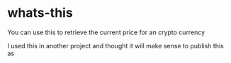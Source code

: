 # whats-this

You can use this to retrieve the current price for an crypto currency

I used this in another project and thought it will make sense 
to publish this as 